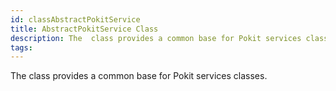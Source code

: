 ```yaml
---
id: classAbstractPokitService
title: AbstractPokitService Class
description: The  class provides a common base for Pokit services classes.
tags:
---
```

The  <docRefTextType>  class provides a common base for Pokit services classes.
